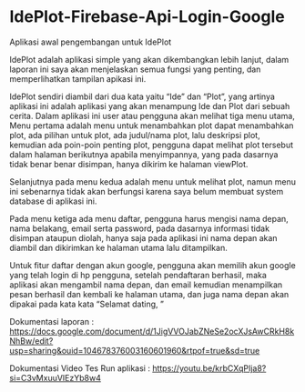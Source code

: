 # IdePlot-Firebase-Api-Login-Google
Aplikasi awal pengembangan untuk IdePlot

IdePlot adalah aplikasi simple yang akan dikembangkan lebih lanjut, dalam laporan ini saya akan menjelaskan semua fungsi yang penting, dan memperlihatkan tampilan apikasi ini.

IdePlot sendiri diambil dari dua kata yaitu “Ide” dan “Plot”, yang artinya aplikasi ini adalah aplikasi yang akan menampung Ide dan Plot dari sebuah cerita. Dalam aplikasi ini user atau pengguna akan melihat tiga menu utama, Menu pertama adalah menu untuk menambahkan plot dapat menambahkan plot, ada pilihan untuk plot, ada judul/nama plot, lalu deskripsi plot, kemudian ada poin-poin penting plot, pengguna dapat melihat plot tersebut dalam halaman berikutnya apabila menyimpannya, yang pada dasarnya tidak benar benar disimpan, hanya dikirim ke halaman viewPlot.

Selanjutnya pada menu kedua adalah menu untuk melihat plot, namun menu ini sebenarnya tidak akan berfungsi karena saya belum membuat system database di aplikasi ini.

Pada menu ketiga ada menu daftar, pengguna harus mengisi nama depan, nama belakang, email serta password, pada dasarnya informasi tidak disimpan ataupun diolah, hanya saja pada aplikasi ini nama depan akan diambil dan dikirimkan ke halaman utama lalu ditampilkan.

Untuk fitur daftar dengan akun google, pengguna akan memilih akun google yang telah login di hp pengguna, setelah pendaftaran berhasil, maka aplikasi akan mengambil nama depan, dan email kemudian menampilkan pesan berhasil dan kembali ke halaman utama, dan juga nama depan akan dipakai pada kata kata “Selamat dating, <nama pengguna>”

Dokumentasi laporan : https://docs.google.com/document/d/1JigVVOJabZNeSe2ocXJsAwCRkH8kNhBw/edit?usp=sharing&ouid=104678376003160601960&rtpof=true&sd=true

Dokumentasi Video Tes Run aplikasi : https://youtu.be/krbCXqPIja8?si=C3vMxuuVIEzYb8w4
